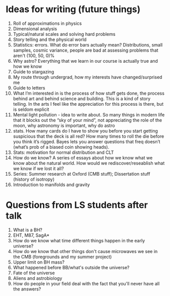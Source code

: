 # Ideas for writing (future things)
1. Roll of approximations in physics
2. Dimensional analysis
3. Typical/natural scales and solving hard problems
4. Story telling and the physical world
5. Statistics: errors. What do error bars actually mean? Distributions, small samples, cosmic variance, people are bad at assessing problems that aren't (100, 50, 0)%
6. Why astro? Everything that we learn in our course is actually true and how we know
7. Guide to stargazing
8. My route through undergrad, how my interests have changed/surprised me
9. Guide to letters
9. What I’m interested in is the process of how stuff gets done, the process behind art and behind science and building. This is a kind of story telling. In the arts I feel like the appreciation for this process is there, but is seldom explicit
9. Mental light pollution - idea to write about. So many things in modern life that it blocks out the “sky of your mind”, not appreciating the role of the moon, why astronomy is important, why do astro 
9. stats. How many cards do I have to show you before you start getting suspicious that the deck is all red? How many times to roll the die before you think it’s rigged. Bayes lets you answer questions that freq doesn’t (what’s prob of a biased coin showing heads).
9. Stats: motivation for normal distribution and CLT
9. How do we know? A series of essays about how we know what we know about the natural world.
How would we rediscover/reseablish what we know if we lost it all?
9. Series: Summer research at Oxford (CMB stuff); Dissertation stuff (history of isotropy)
9. Introduction to manifolds and gravity

# Questions from LS students after talk
1. What is a BH?
2. EHT, M87, SagA*
3. How do we know what time different things happen in the early universe?
4. How do we know that other things don't cause microwaves we see in the CMB (foregrounds and my summer project)
5. Upper limit on BH mass?
6. What happened before BB/what's outside the universe?
7. Fate of the universe
8. Aliens and astrobiology
9. How do people in your field deal with the fact that you'll never have all the answers?